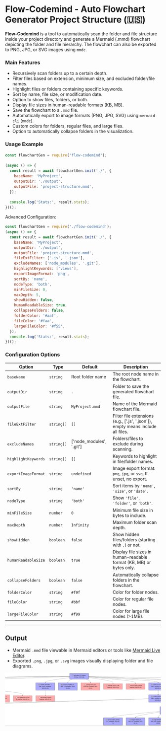 # Flow-Codemind - Auto Flowchart Generator Project Structure (🇺🇸)

**Flow-Codemind** is a tool to automatically scan the folder and file structure inside your project directory and generate a Mermaid (.mmd) flowchart depicting the folder and file hierarchy. The flowchart can also be exported to PNG, JPG, or SVG images using `mmdc`.

### Main Features

* Recursively scan folders up to a certain depth.
* Filter files based on extension, minimum size, and excluded folder/file names.
* Highlight files or folders containing specific keywords.
* Sort by name, file size, or modification date.
* Option to show files, folders, or both.
* Display file sizes in human-readable formats (KB, MB).
* Save the flowchart to a `.mmd` file.
* Automatically export to image formats (PNG, JPG, SVG) using `mermaid-cli` (`mmdc`).
* Custom colors for folders, regular files, and large files.
* Option to automatically collapse folders in the visualization.

### Usage Example

```js
const flowchartGen = require('flow-codemind');

(async () => {
  const result = await flowchartGen.init('./', {
    baseName: 'MyProject',
    outputDir: './output',
    outputFile: 'project-structure.mmd',
  });

  console.log('Stats:', result.stats);
})();
```

Advanced Configuration:

```js
const flowchartGen = require('./flow-codemind');
(async () => {
  const result = await flowchartGen.init('./', {
    baseName: 'MyProject',
    outputDir: './output',
    outputFile: 'project-structure.mmd',
    fileExtFilter: ['.js', '.json'],
    excludeNames: ['node_modules', '.git'],
    highlightKeywords: ['views'],
    exportImageFormat: 'png',
    sortBy: 'name',
    nodeType: 'both',
    minFileSize: 0,
    maxDepth: 5,
    showHidden: false,
    humanReadableSize: true,
    collapseFolders: false,
    folderColor: '#aaf',
    fileColor: '#faa',
    largeFileColor: '#f55',
  });
  console.log('Stats:', result.stats);
})();
```

### Configuration Options

| Option              | Type       | Default                    | Description                                                                      |
| ------------------- | ---------- | -------------------------- | -------------------------------------------------------------------------------- |
| `baseName`          | `string`   | Root folder name           | The root node name in the flowchart.                                             |
| `outputDir`         | `string`   | `.`                        | Folder to save the generated flowchart file.                                     |
| `outputFile`        | `string`   | `MyProject.mmd`            | Name of the Mermaid flowchart file.                                              |
| `fileExtFilter`     | `string[]` | `[]`                       | Filter file extensions (e.g., \['.js', '.json']), empty means include all files. |
| `excludeNames`      | `string[]` | \['node\_modules', '.git'] | Folders/files to exclude during scanning.                                        |
| `highlightKeywords` | `string[]` | `[]`                       | Keywords to highlight in file/folder names.                                      |
| `exportImageFormat` | `string`   | `undefined`                | Image export format: `png`, `jpg`, or `svg`. If unset, no export.                |
| `sortBy`            | `string`   | `'name'`                   | Sort items by `'name'`, `'size'`, or `'date'`.                                   |
| `nodeType`          | `string`   | `'both'`                   | Show `'file'`, `'folder'`, or `'both'`.                                          |
| `minFileSize`       | `number`   | `0`                        | Minimum file size in bytes to include.                                           |
| `maxDepth`          | `number`   | `Infinity`                 | Maximum folder scan depth.                                                       |
| `showHidden`        | `boolean`  | `false`                    | Show hidden files/folders (starting with `.`) or not.                            |
| `humanReadableSize` | `boolean`  | `true`                     | Display file sizes in human-readable format (KB, MB) or bytes only.              |
| `collapseFolders`   | `boolean`  | `false`                    | Automatically collapse folders in the flowchart.                                 |
| `folderColor`       | `string`   | `#f9f`                     | Color for folder nodes.                                                          |
| `fileColor`         | `string`   | `#bbf`                     | Color for regular file nodes.                                                    |
| `largeFileColor`    | `string`   | `#f99`                     | Color for large file nodes (>1MB).                                               |

---

## Output

* Mermaid `.mmd` file viewable in Mermaid editors or tools like [Mermaid Live Editor](https://mermaid.live/).
* Exported `.png`, `.jpg`, or `.svg` images visually displaying folder and file diagrams.

<img src="./ss.png">